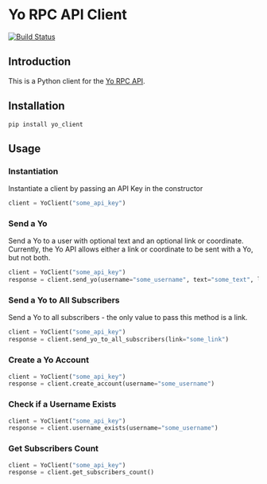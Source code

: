 # Yo RPC API Client

[![Build Status](https://travis-ci.org/jaebradley/yo_client.svg?branch=master)](https://travis-ci.org/jaebradley/yo_client)

## Introduction
This is a Python client for the [Yo RPC API](http://docs.justyo.co/docs/yo).

## Installation
`pip install yo_client`

## Usage

### Instantiation
Instantiate a client by passing an API Key in the constructor 

```python
client = YoClient("some_api_key")
```

### Send a Yo
Send a Yo to a user with optional text and an optional link or coordinate. Currently, the Yo API allows either a link or coordinate to be sent with a Yo, but not both.

```python
client = YoClient("some_api_key")
response = client.send_yo(username="some_username", text="some_text", link="some_link")
```

### Send a Yo to All Subscribers
Send a Yo to all subscribers - the only value to pass this method is a link.

```python
client = YoClient("some_api_key")
response = client.send_yo_to_all_subscribers(link="some_link")
```

### Create a Yo Account
```python
client = YoClient("some_api_key")
response = client.create_account(username="some_username")
```

### Check if a Username Exists
```python
client = YoClient("some_api_key")
response = client.username_exists(username="some_username")
```

### Get Subscribers Count
```python
client = YoClient("some_api_key")
response = client.get_subscribers_count()
```